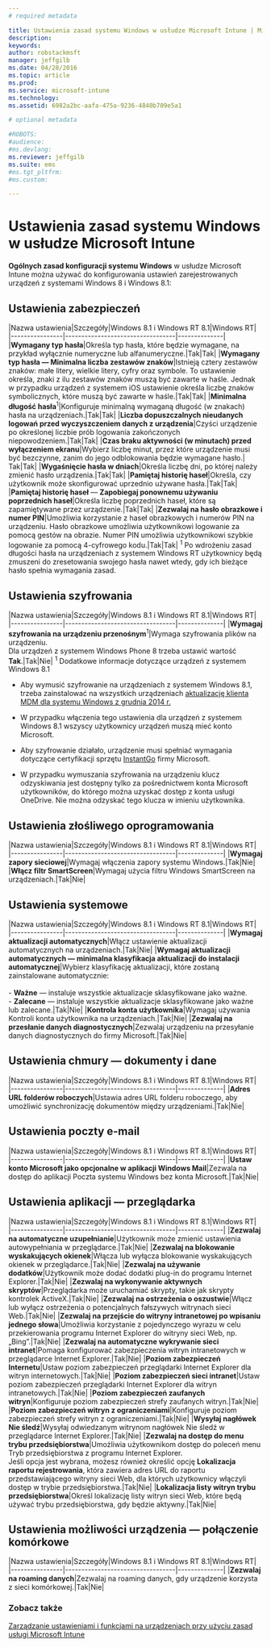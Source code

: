 ```yaml
---
# required metadata

title: Ustawienia zasad systemu Windows w usłudze Microsoft Intune | Microsoft Intune
description:
keywords:
author: robstackmsft
manager: jeffgilb
ms.date: 04/28/2016
ms.topic: article
ms.prod:
ms.service: microsoft-intune
ms.technology:
ms.assetid: 6982a2bc-aafa-475a-9236-4840b709e5a1

# optional metadata

#ROBOTS:
#audience:
#ms.devlang:
ms.reviewer: jeffgilb
ms.suite: ems
#ms.tgt_pltfrm:
#ms.custom:

---
```


# Ustawienia zasad systemu Windows w usłudze Microsoft Intune
**Ogólnych zasad konfiguracji systemu Windows** w usłudze Microsoft Intune można używać do konfigurowania ustawień zarejestrowanych urządzeń z systemami Windows 8 i Windows 8.1:

## Ustawienia zabezpieczeń

|Nazwa ustawienia|Szczegóły|Windows 8.1 i Windows RT 8.1|Windows RT|
|----------------|----------------------------------|--------------|
|**Wymagany typ hasła**|Określa typ hasła, które będzie wymagane, na przykład wyłącznie numeryczne lub alfanumeryczne.|Tak|Tak|
|**Wymagany typ hasła — Minimalna liczba zestawów znaków**|Istnieją cztery zestawów znaków: małe litery, wielkie litery, cyfry oraz symbole. To ustawienie określa, znaki z ilu zestawów znaków muszą być zawarte w haśle. Jednak w przypadku urządzeń z systemem iOS ustawienie określa liczbę znaków symbolicznych, które muszą być zawarte w haśle.|Tak|Tak|
|**Minimalna długość hasła**<sup>1</sup>|Konfiguruje minimalną wymaganą długość (w znakach) hasła na urządzeniach.|Tak|Tak|
|**Liczba dopuszczalnych nieudanych logowań przed wyczyszczeniem danych z urządzenia**|Czyści urządzenie po określonej liczbie prób logowania zakończonych niepowodzeniem.|Tak|Tak|
|**Czas braku aktywności (w minutach) przed wyłączeniem ekranu**|Wybierz liczbę minut, przez które urządzenie musi być bezczynne, zanim do jego odblokowania będzie wymagane hasło.| Tak|Tak|
|**Wygaśnięcie hasła w dniach**|Określa liczbę dni, po której należy zmienić hasło urządzenia.|Tak|Tak|
|**Pamiętaj historię haseł**|Określa, czy użytkownik może skonfigurować uprzednio używane hasła.|Tak|Tak|
|**Pamiętaj historię haseł** — **Zapobiegaj ponownemu używaniu poprzednich haseł**|Określa liczbę poprzednich haseł, które są zapamiętywane przez urządzenie.|Tak|Tak|
|**Zezwalaj na hasło obrazkowe i numer PIN**|Umożliwia korzystanie z haseł obrazkowych i numerów PIN na urządzeniu. Hasło obrazkowe umożliwia użytkownikowi logowanie za pomocą gestów na obrazie. Numer PIN umożliwia użytkownikowi szybkie logowanie za pomocą 4-cyfrowego kodu.|Tak|Tak|
<sup>1</sup> Po wdrożeniu zasad długości hasła na urządzeniach z systemem Windows RT użytkownicy będą zmuszeni do zresetowania swojego hasła nawet wtedy, gdy ich bieżące hasło spełnia wymagania zasad.

## Ustawienia szyfrowania

|Nazwa ustawienia|Szczegóły|Windows 8.1 i Windows RT 8.1|Windows RT|
|----------------|----------------------------------|--------------|
|**Wymagaj szyfrowania na urządzeniu przenośnym**<sup>1</sup>|Wymaga szyfrowania plików na urządzeniu.<br>Dla urządzeń z systemem Windows Phone 8 trzeba ustawić wartość **Tak**.|Tak|Nie|
<sup>1</sup> Dodatkowe informacje dotyczące urządzeń z systemem Windows 8.1

-   Aby wymusić szyfrowanie na urządzeniach z systemem Windows 8.1, trzeba zainstalować na wszystkich urządzeniach [aktualizację klienta MDM dla systemu Windows z grudnia 2014 r.](http://support.microsoft.com/kb/3013816) 

-   W przypadku włączenia tego ustawienia dla urządzeń z systemem Windows 8.1 wszyscy użytkownicy urządzeń muszą mieć konto Microsoft.

-   Aby szyfrowanie działało, urządzenie musi spełniać wymagania dotyczące certyfikacji sprzętu [InstantGo](http://blogs.windows.com/bloggingwindows/2014/06/19/instantgo-a-better-way-to-sleep/) firmy Microsoft.

-   W przypadku wymuszania szyfrowania na urządzeniu klucz odzyskiwania jest dostępny tylko za pośrednictwem konta Microsoft użytkowników, do którego można uzyskać dostęp z konta usługi OneDrive. Nie można odzyskać tego klucza w imieniu użytkownika.

## Ustawienia złośliwego oprogramowania

|Nazwa ustawienia|Szczegóły|Windows 8.1 i Windows RT 8.1|Windows RT|
|----------------|----------------------------------|--------------|
|**Wymagaj zapory sieciowej**|Wymagaj włączenia zapory systemu Windows.|Tak|Nie|
|**Włącz filtr SmartScreen**|Wymagaj użycia filtru Windows SmartScreen na urządzeniach.|Tak|Nie|

## Ustawienia systemowe

|Nazwa ustawienia|Szczegóły|Windows 8.1 i Windows RT 8.1|Windows RT|
|----------------|----------------------------------|--------------|
|**Wymagaj aktualizacji automatycznych**|Włącz ustawienie aktualizacji automatycznych na urządzeniach.|Tak|Nie|
|**Wymagaj aktualizacji automatycznych — minimalna klasyfikacja aktualizacji do instalacji automatycznej**|Wybierz klasyfikację aktualizacji, które zostaną zainstalowane automatycznie:<br /><br />-   **Ważne** — instaluje wszystkie aktualizacje sklasyfikowane jako ważne.<br />-   **Zalecane** — instaluje wszystkie aktualizacje sklasyfikowane jako ważne lub zalecane.|Tak|Nie|
|**Kontrola konta użytkownika**|Wymagaj używania Kontroli konta użytkownika na urządzeniach.|Tak|Nie|
|**Zezwalaj na przesłanie danych diagnostycznych**|Zezwalaj urządzeniu na przesyłanie danych diagnostycznych do firmy Microsoft.|Tak|Nie|


## Ustawienia chmury — dokumenty i dane

|Nazwa ustawienia|Szczegóły|Windows 8.1 i Windows RT 8.1|Windows RT|
|----------------|----------------------------------|--------------|
|**Adres URL folderów roboczych**|Ustawia adres URL folderu roboczego, aby umożliwić synchronizację dokumentów między urządzeniami.|Tak|Nie|

## Ustawienia poczty e-mail

|Nazwa ustawienia|Szczegóły|Windows 8.1 i Windows RT 8.1|Windows RT|
|----------------|----------------------------------|--------------|
|**Ustaw konto Microsoft jako opcjonalne w aplikacji Windows Mail**|Zezwala na dostęp do aplikacji Poczta systemu Windows bez konta Microsoft.|Tak|Nie|

## Ustawienia aplikacji — przeglądarka

|Nazwa ustawienia|Szczegóły|Windows 8.1 i Windows RT 8.1|Windows RT|
|----------------|----------------------------------|--------------|
|**Zezwalaj na automatyczne uzupełnianie**|Użytkownik może zmienić ustawienia autowypełniania w przeglądarce.|Tak|Nie|
|**Zezwalaj na blokowanie wyskakujących okienek**|Włącza lub wyłącza blokowanie wyskakujących okienek w przeglądarce.|Tak|Nie|
|**Zezwalaj na używanie dodatków**|Użytkownik może dodać dodatki plug-in do programu Internet Explorer.|Tak|Nie|
|**Zezwalaj na wykonywanie aktywnych skryptów**|Przeglądarka może uruchamiać skrypty, takie jak skrypty kontrolek ActiveX.|Tak|Nie|
|**Zezwalaj na ostrzeżenia o oszustwie**|Włącz lub wyłącz ostrzeżenia o potencjalnych fałszywych witrynach sieci Web.|Tak|Nie|
|**Zezwalaj na przejście do witryny intranetowej po wpisaniu jednego słowa**|Umożliwia korzystanie z pojedynczego wyrazu w celu przekierowania programu Internet Explorer do witryny sieci Web, np. „Bing”.|Tak|Nie|
|**Zezwalaj na automatyczne wykrywanie sieci intranet**|Pomaga konfigurować zabezpieczenia witryn intranetowych w przeglądarce Internet Explorer.|Tak|Nie|
|**Poziom zabezpieczeń Internetu**|Ustaw poziom zabezpieczeń przeglądarki Internet Explorer dla witryn internetowych.|Tak|Nie|
|**Poziom zabezpieczeń sieci intranet**|Ustaw poziom zabezpieczeń przeglądarki Internet Explorer dla witryn intranetowych.|Tak|Nie|
|**Poziom zabezpieczeń zaufanych witryn**|Konfiguruje poziom zabezpieczeń strefy zaufanych witryn.|Tak|Nie|
|**Poziom zabezpieczeń witryn z ograniczeniami**|Konfiguruje poziom zabezpieczeń strefy witryn z ograniczeniami.|Tak|Nie|
|**Wysyłaj nagłówek Nie śledź**|Wysyłaj odwiedzanym witrynom nagłówek Nie śledź w przeglądarce Internet Explorer.|Tak|Nie|
|**Zezwalaj na dostęp do menu trybu przedsiębiorstwa**|Umożliwia użytkownikom dostęp do poleceń menu Tryb przedsiębiorstwa z programu Internet Explorer.<br>Jeśli opcja jest wybrana, możesz również określić opcję **Lokalizacja raportu rejestrowania**, która zawiera adres URL do raportu przedstawiającego witryny sieci Web, dla których użytkownicy włączyli dostęp w trybie przedsiębiorstwa.|Tak|Nie|
|**Lokalizacja listy witryn trybu przedsiębiorstwa**|Określ lokalizację listy witryn sieci Web, które będą używać trybu przedsiębiorstwa, gdy będzie aktywny.|Tak|Nie|

## Ustawienia możliwości urządzenia — połączenie komórkowe

|Nazwa ustawienia|Szczegóły|Windows 8.1 i Windows RT 8.1|Windows RT|
|----------------|----------------------------------|--------------|
|**Zezwalaj na roaming danych**|Zezwalaj na roaming danych, gdy urządzenie korzysta z sieci komórkowej.|Tak|Nie|



### Zobacz także
[Zarządzanie ustawieniami i funkcjami na urządzeniach przy użyciu zasad usługi Microsoft Intune](manage-settings-and-features-on-your-devices-with-microsoft-intune-policies.md)



<!--HONumber=May16_HO1-->


